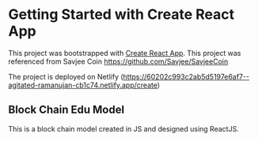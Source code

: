 # Getting Started with Create React App

This project was bootstrapped with [Create React App](https://github.com/facebook/create-react-app).
This project was referenced from Savjee Coin https://github.com/Savjee/SavjeeCoin

The project is deployed on Netlify (https://60202c993c2ab5d5197e6af7--agitated-ramanujan-cb1c74.netlify.app/create)

## Block Chain Edu Model

This is a block chain model created in JS and designed using ReactJS.
